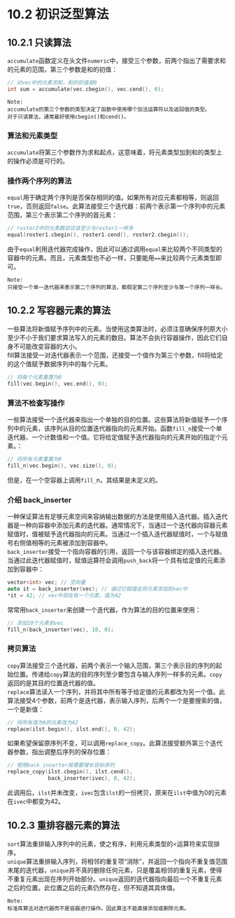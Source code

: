 # 10.2 初识泛型算法
## 10.2.1 只读算法
`accumulate`函数定义在头文件`numeric`中，接受三个参数，前两个指出了需要求和的元素的范围，第三个参数是和的初值：
```c++
// 对vec中的元素求和，和的初值是0
int sum = accumulate(vec.cbegin(), vec.cend(), 0);
```
```
Note:
accumulate的第三个参数的类型决定了函数中使用哪个加法运算符以及返回值的类型。
对于只读算法，通常最好使用cbegin()和cend()。
```
### 算法和元素类型
`accumulate`将第三个参数作为求和起点，这意味着，将元素类型加到和的类型上的操作必须是可行的。
### 操作两个序列的算法
`equal`用于确定两个序列是否保存相同的值。如果所有对应元素都相等，则返回`true`，否则返回`false`。此算法接受三个迭代器：前两个表示第一个序列中的元素范围，第三个表示第二个序列的首元素：
```c++
// roster2中的元素数目应该至少与roster1一样多
equal(roster1.cbegin(), roster1.cend(), roster2.cbegin());
```
由于`equal`利用迭代器完成操作，因此可以通过调用`equal`来比较两个不同类型的容器中的元素。而且，元素类型也不必一样，只要能用`==`来比较两个元素类型即可。<br>
```
Note:
只接受一个单一迭代器来表示第二个序列的算法，都假定第二个序列至少与第一个序列一样长。
```
## 10.2.2 写容器元素的算法
一些算法将新值赋予序列中的元素。当使用这类算法时，必须注意确保序列原大小至少不小于我们要求算法写入的元素的数目。算法不会执行容器操作，因此它们自身不可能改变容器的大小。<br>
fill算法接受一对迭代器表示一个范围，还接受一个值作为第三个参数，fill将给定的这个值赋予数据序列中的每个元素。<br>
```c++
// 将每个元素重置为0
fill(vec.begin(), vec.end(), 0);
```
### 算法不检查写操作
一些算法接受一个迭代器来指出一个单独的目的位置。这些算法将新值赋予一个序列中的元素，该序列从目的位置迭代器指向的元素开始。函数`fill_n`接受一个单迭代器、一个计数值和一个值。它将给定值赋予迭代器指向的元素开始的指定个元素。：
```c++
// 将所有元素重置为0
fill_n(vec.begin(), vec.size(), 0);
```
但是，在一个空容器上调用`fill_`n，其结果是未定义的。<br>
### 介绍 back_inserter
一种保证算法有足够元素空间来容纳输出数据的方法是使用插入迭代器。插入迭代器是一种向容器中添加元素的迭代器。通常情况下，当通过一个迭代器向容器元素赋值时，值被赋予迭代器指向的元素。当通过一个插入迭代器赋值时，一个与赋值号右侧值相等的元素被添加到容器中。<br>
`back_inserter`接受一个指向容器的引用，返回一个与该容器绑定的插入迭代器。当通过此迭代器赋值时，赋值运算符会调用`push_back`将一个具有给定值的元素添加到容器中：
```c++
vector<int> vec; // 空向量
auto it = back_inserter(vec); // 通过它赋值会将元素添加到vec中
*it = 42; // vec中现在有一个元素，值为42
```
常常用`back_inserter`来创建一个迭代器，作为算法的目的位置来使用：
```c++
// 添加10个元素到vec
fill_n(back_inserter(vec), 10, 0);
```
### 拷贝算法
`copy`算法接受三个迭代器，前两个表示一个输入范围，第三个表示目的序列的起始位置。传递给`copy`算法的目的序列至少要包含与输入序列一样多的元素。`copy`返回的是其目的位置迭代器的值。<br>
`replace`算法读入一个序列，并将其中所有等于给定值的元素都改为另一个值。此算法接受4个参数，前两个是迭代器，表示输入序列，后两个一个是要搜索的值，一个是新值：
```c++
// 将所有值为0的元素改为42
replace(ilst.begin(), ilst.end(), 0, 42);
```
如果希望保留原序列不变，可以调用`replace_copy`。此算法接受额外第三个迭代器参数，指出调整后序列的保存位置：
```c++
// 使用back_inserter按需要增长目标序列
replace_copy(ilst.cbegin(), ilst.cend(),
             back_inserter(ivec), 0, 42);
```
此调用后，`ilst`并未改变，`ivec`包含`ilst`的一份拷贝，原来在`ilst`中值为0的元素在`ivec`中都变为42。<br>
## 10.2.3 重排容器元素的算法
`sort`算法重排输入序列中的元素，使之有序，利用元素类型的<运算符来实现排序。<br>
`unique`算法重排输入序列，将相邻的重复项“消除”，并返回一个指向不重复值范围末尾的迭代器，`unique`并不真的删除任何元素，只是覆盖相邻的重复元素，使得不重复元素出现在序列开始部分。`unique`返回的迭代器指向最后一个不重复元素之后的位置。此位置之后的元素仍然存在，但不知道其具体值。<br>
```
Note:
标准库算法对迭代器而不是容器进行操作。因此算法不能直接添加或删除元素。
```